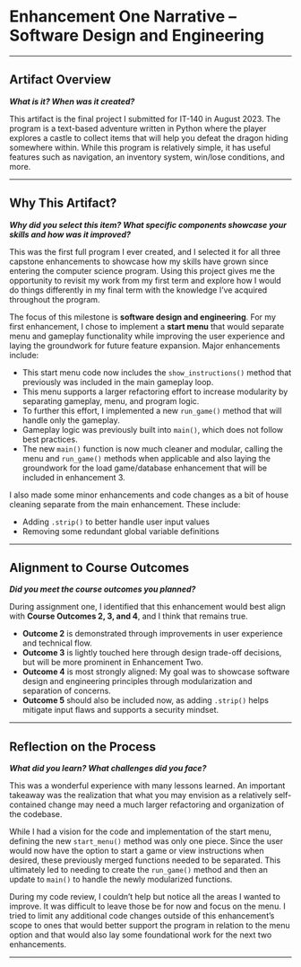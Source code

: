 # Enhancement One Narrative – Software Design and Engineering

---

## Artifact Overview  
***What is it? When was it created?***

This artifact is the final project I submitted for IT-140 in August 2023. The program is a text-based adventure written in Python where the player explores a castle to collect items that will help you defeat the dragon hiding somewhere within. While this program is relatively simple, it has useful features such as navigation, an inventory system, win/lose conditions, and more.

---

## Why This Artifact?  
***Why did you select this item? What specific components showcase your skills and how was it improved?***

This was the first full program I ever created, and I selected it for all three capstone enhancements to showcase how my skills have grown since entering the computer science program. Using this project gives me the opportunity to revisit my work from my first term and explore how I would do things differently in my final term with the knowledge I’ve acquired throughout the program.

The focus of this milestone is **software design and engineering**. For my first enhancement, I chose to implement a **start menu** that would separate menu and gameplay functionality while improving the user experience and laying the groundwork for future feature expansion. Major enhancements include:


- This start menu code now includes the `show_instructions()` method that previously was included in the main gameplay loop.  
- This menu supports a larger refactoring effort to increase modularity by separating gameplay, menu, and program logic.  
- To further this effort, I implemented a new `run_game()` method that will handle only the gameplay.  
- Gameplay logic was previously built into `main()`, which does not follow best practices.  
- The new `main()` function is now much cleaner and modular, calling the menu and `run_game()` methods when applicable and also laying the groundwork for the load game/database enhancement that will be included in enhancement 3.

I also made some minor enhancements and code changes as a bit of house cleaning separate from the main enhancement. These include:

- Adding `.strip()` to better handle user input values
- Removing some redundant global variable definitions

---

## Alignment to Course Outcomes  
***Did you meet the course outcomes you planned?***

During assignment one, I identified that this enhancement would best align with **Course Outcomes 2, 3, and 4**, and I think that remains true.

- **Outcome 2** is demonstrated through improvements in user experience and technical flow.
- **Outcome 3** is lightly touched here through design trade-off decisions, but will be more prominent in Enhancement Two.
- **Outcome 4** is most strongly aligned: My goal was to showcase software design and engineering principles through modularization and separation of concerns.
- **Outcome 5** should also be included now, as adding `.strip()` helps mitigate input flaws and supports a security mindset.

---

## Reflection on the Process  
***What did you learn? What challenges did you face?***

This was a wonderful experience with many lessons learned. An important takeaway was the realization that what you may envision as a relatively self-contained change may need a much larger refactoring and organization of the codebase.

While I had a vision for the code and implementation of the start menu, defining the new `start_menu()` method was only one piece. Since the user would now have the option to start a game or view instructions when desired, these previously merged functions needed to be separated. This ultimately led to needing to create the `run_game()` method and then an update to `main()` to handle the newly modularized functions.

During my code review, I couldn’t help but notice all the areas I wanted to improve. It was difficult to leave those be for now and focus on the menu. I tried to limit any additional code changes outside of this enhancement’s scope to ones that would better support the program in relation to the menu option and that would also lay some foundational work for the next two enhancements.

---
